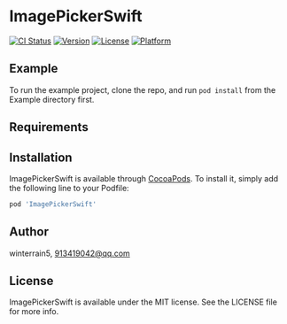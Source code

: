 # ImagePickerSwift

[![CI Status](https://img.shields.io/travis/winterrain5/ImagePickerSwift.svg?style=flat)](https://travis-ci.org/winterrain5/ImagePickerSwift)
[![Version](https://img.shields.io/cocoapods/v/ImagePickerSwift.svg?style=flat)](https://cocoapods.org/pods/ImagePickerSwift)
[![License](https://img.shields.io/cocoapods/l/ImagePickerSwift.svg?style=flat)](https://cocoapods.org/pods/ImagePickerSwift)
[![Platform](https://img.shields.io/cocoapods/p/ImagePickerSwift.svg?style=flat)](https://cocoapods.org/pods/ImagePickerSwift)

## Example

To run the example project, clone the repo, and run `pod install` from the Example directory first.

## Requirements

## Installation

ImagePickerSwift is available through [CocoaPods](https://cocoapods.org). To install
it, simply add the following line to your Podfile:

```ruby
pod 'ImagePickerSwift'
```

## Author

winterrain5, 913419042@qq.com

## License

ImagePickerSwift is available under the MIT license. See the LICENSE file for more info.
